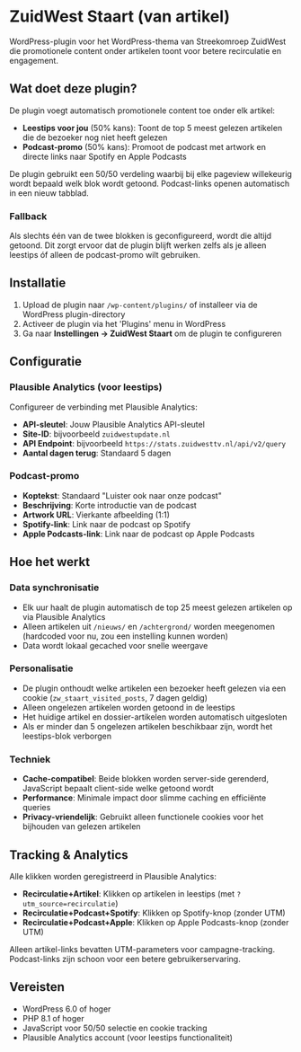 # ZuidWest Staart (van artikel)

WordPress-plugin voor het WordPress-thema van Streekomroep ZuidWest die promotionele content onder artikelen toont voor betere recirculatie en engagement.

## Wat doet deze plugin?

De plugin voegt automatisch promotionele content toe onder elk artikel:

- **Leestips voor jou** (50% kans): Toont de top 5 meest gelezen artikelen die de bezoeker nog niet heeft gelezen
- **Podcast-promo** (50% kans): Promoot de podcast met artwork en directe links naar Spotify en Apple Podcasts

De plugin gebruikt een 50/50 verdeling waarbij bij elke pageview willekeurig wordt bepaald welk blok wordt getoond. Podcast-links openen automatisch in een nieuw tabblad.

### Fallback
Als slechts één van de twee blokken is geconfigureerd, wordt die altijd getoond. Dit zorgt ervoor dat de plugin blijft werken zelfs als je alleen leestips óf alleen de podcast-promo wilt gebruiken.

## Installatie

1. Upload de plugin naar `/wp-content/plugins/` of installeer via de WordPress plugin-directory
2. Activeer de plugin via het 'Plugins' menu in WordPress
3. Ga naar **Instellingen → ZuidWest Staart** om de plugin te configureren

## Configuratie

### Plausible Analytics (voor leestips)

Configureer de verbinding met Plausible Analytics:

- **API-sleutel**: Jouw Plausible Analytics API-sleutel
- **Site-ID**: bijvoorbeeld `zuidwestupdate.nl`
- **API Endpoint**: bijvoorbeeld `https://stats.zuidwesttv.nl/api/v2/query`
- **Aantal dagen terug**: Standaard 5 dagen

### Podcast-promo

- **Koptekst**: Standaard "Luister ook naar onze podcast"
- **Beschrijving**: Korte introductie van de podcast
- **Artwork URL**: Vierkante afbeelding (1:1)
- **Spotify-link**: Link naar de podcast op Spotify
- **Apple Podcasts-link**: Link naar de podcast op Apple Podcasts

## Hoe het werkt

### Data synchronisatie
- Elk uur haalt de plugin automatisch de top 25 meest gelezen artikelen op via Plausible Analytics
- Alleen artikelen uit `/nieuws/` en `/achtergrond/` worden meegenomen (hardcoded voor nu, zou een instelling kunnen worden)
- Data wordt lokaal gecached voor snelle weergave

### Personalisatie
- De plugin onthoudt welke artikelen een bezoeker heeft gelezen via een cookie (`zw_staart_visited_posts`, 7 dagen geldig)
- Alleen ongelezen artikelen worden getoond in de leestips
- Het huidige artikel en dossier-artikelen worden automatisch uitgesloten
- Als er minder dan 5 ongelezen artikelen beschikbaar zijn, wordt het leestips-blok verborgen

### Techniek
- **Cache-compatibel**: Beide blokken worden server-side gerenderd, JavaScript bepaalt client-side welke getoond wordt
- **Performance**: Minimale impact door slimme caching en efficiënte queries
- **Privacy-vriendelijk**: Gebruikt alleen functionele cookies voor het bijhouden van gelezen artikelen

## Tracking & Analytics

Alle klikken worden geregistreerd in Plausible Analytics:

- **Recirculatie+Artikel**: Klikken op artikelen in leestips (met `?utm_source=recirculatie`)
- **Recirculatie+Podcast+Spotify**: Klikken op Spotify-knop (zonder UTM)
- **Recirculatie+Podcast+Apple**: Klikken op Apple Podcasts-knop (zonder UTM)

Alleen artikel-links bevatten UTM-parameters voor campagne-tracking. Podcast-links zijn schoon voor een betere gebruikerservaring.

## Vereisten

- WordPress 6.0 of hoger
- PHP 8.1 of hoger
- JavaScript voor 50/50 selectie en cookie tracking
- Plausible Analytics account (voor leestips functionaliteit)
